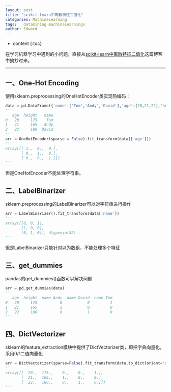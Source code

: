 ```yaml
---
layout: post
title: "scikit-learn中离散特征二值化"
categories: MachineLearning
tags:   datamining machineLearnings 
author: Edward
---
```


* content
{:toc}

在学习机器学习中遇到的小问题，直接从[scikit-learn中离散特征二值化](http://blog.csdn.net/u012328159/article/details/71617381)这篇博客中摘抄过来。

--------------------

## 一、One-Hot Encoding

使用sklearn.preprocessing的OneHotEncoder类实现热编码：

```python
data = pd.DataFrame({'name':['Tom','Andy','David'],'age':[20,21,22],'height':[175,165,180]})
'''
   age  height   name
0   20     175    Tom
1   21     165   Andy
2   22     180  David
'''
arr = OneHotEncoder(sparse = False).fit_transform(data[['age']])
'''
array([[ 1.,  0.,  0.],
       [ 0.,  1.,  0.],
       [ 0.,  0.,  1.]])
'''
```

但是OneHotEncoder不能处理字符串。

## 二、LabelBinarizer

sklearn.preprocessing的LabelBinarizer可以对字符串进行操作

```python
arr = LabelBinarizer().fit_transform(data['name'])
'''
array([[0, 0, 1],
       [1, 0, 0],
       [0, 1, 0]], dtype=int32)
'''
```

但是LabelBinarizer只能针对以为数组，不能处理多个特征

## 三、get_dummies

pandas的get_dummies()函数可以解决问题

```python
arr = pd.get_dummies(data)
'''
   age  height  name_Andy  name_David  name_Tom
0   20     175          0           0         1
1   21     165          1           0         0
2   22     180          0           1         0
'''
```

## 四、DictVectorizer

sklearn的feature_extraction模块中提供了DictVectorizer类，即把字典向量化，采用0/1二值向量化

```python
arr = DictVectorizer(sparse=False).fit_transform(data.to_dict(orient='record'))
'''
array([[  20.,  175.,    0.,    0.,    1.],
       [  21.,  165.,    1.,    0.,    0.],
       [  22.,  180.,    0.,    1.,    0.]])
'''
```
